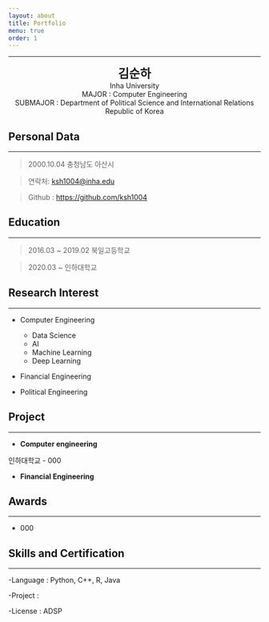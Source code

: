 ```yaml
---
layout: about
title: Portfolio
menu: true
order: 1
---
```


* * *
<center>
<span style=
"font-size:170%;
font-weight:bold">
김순하
</span>
</center>

<center>Inha University</center>

<center>MAJOR : Computer Engineering</center>

<center>SUBMAJOR : Department of Political Science and International Relations</center>

<center>Republic of Korea</center>

## Personal Data
---
> 2000.10.04 충청남도 아산시 

> 연락처: ksh1004@inha.edu

> Github : <a href="https://github.com/ksh1004">https://github.com/ksh1004</a>


## Education
---
> 2016.03 ~ 2019.02 북일고등학교

> 2020.03 ~ 인하대학교


## Research Interest
---

* Computer Engineering
    + Data Science
    + AI
    + Machine Learning
    + Deep Learning

* Financial Engineering

* Political Engineering


## Project
---

* **Computer engineering**

인하대학교 - 000

* **Financial Engineering**

## Awards
---

- 000


## Skills and Certification
---
-Language : Python, C++, R, Java

-Project : 

-License : ADSP



